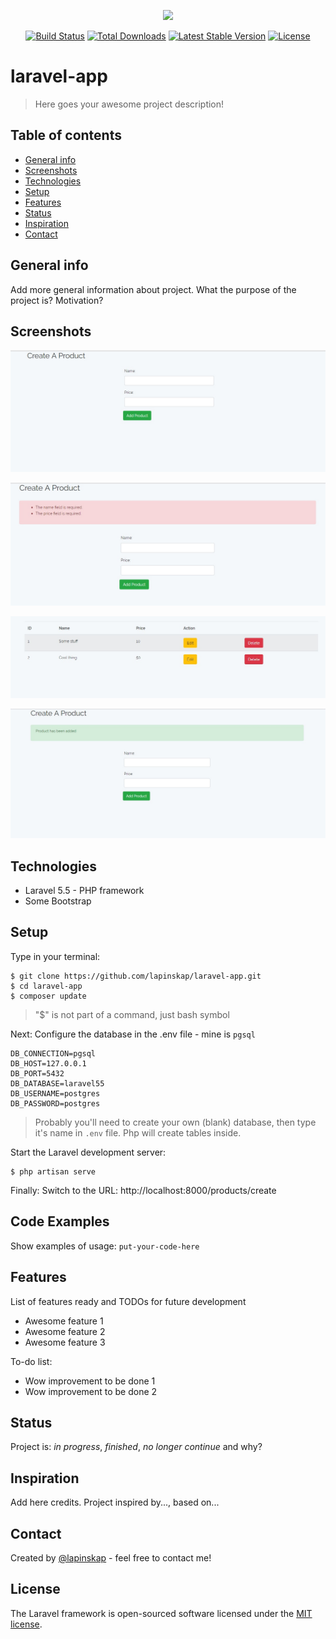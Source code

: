 <p align="center"><img src="https://laravel.com/assets/img/components/logo-laravel.svg"></p>

<p align="center">
<a href="https://travis-ci.org/laravel/framework"><img src="https://travis-ci.org/laravel/framework.svg" alt="Build Status"></a>
<a href="https://packagist.org/packages/laravel/framework"><img src="https://poser.pugx.org/laravel/framework/d/total.svg" alt="Total Downloads"></a>
<a href="https://packagist.org/packages/laravel/framework"><img src="https://poser.pugx.org/laravel/framework/v/stable.svg" alt="Latest Stable Version"></a>
<a href="https://packagist.org/packages/laravel/framework"><img src="https://poser.pugx.org/laravel/framework/license.svg" alt="License"></a>
</p>

# laravel-app
> Here goes your awesome project description!

## Table of contents
* [General info](#general-info)
* [Screenshots](#screenshots)
* [Technologies](#technologies)
* [Setup](#setup)
* [Features](#features)
* [Status](#status)
* [Inspiration](#inspiration)
* [Contact](#contact)

## General info
Add more general information about project. What the purpose of the project is? Motivation?

## Screenshots
![Example screenshot](https://raw.githubusercontent.com/lapinskap/laravel-app/master/img/screen1.jpg)

![Example screenshot](https://raw.githubusercontent.com/lapinskap/laravel-app/master/img/screen2.jpg)

![Example screenshot](https://raw.githubusercontent.com/lapinskap/laravel-app/master/img/screen3.jpg)

![Example screenshot](https://raw.githubusercontent.com/lapinskap/laravel-app/master/img/screen4.jpg)

## Technologies
* Laravel 5.5 - PHP framework
* Some Bootstrap

## Setup
Type in your terminal: 
```
$ git clone https://github.com/lapinskap/laravel-app.git
$ cd laravel-app
$ composer update
```
> "$" is not part of a command, just bash symbol

Next: Configure the database in the .env file - mine is `pgsql`
```
DB_CONNECTION=pgsql
DB_HOST=127.0.0.1
DB_PORT=5432
DB_DATABASE=laravel55
DB_USERNAME=postgres
DB_PASSWORD=postgres
```
> Probably you'll need to create your own (blank) database, then type it's name in `.env` file. Php will create tables inside. 

Start the Laravel development server:
```
$ php artisan serve
```
Finally: Switch to the URL: http://localhost:8000/products/create

## Code Examples
Show examples of usage:
`put-your-code-here`

## Features
List of features ready and TODOs for future development
* Awesome feature 1
* Awesome feature 2
* Awesome feature 3

To-do list:
* Wow improvement to be done 1
* Wow improvement to be done 2

## Status
Project is: _in progress_, _finished_, _no longer continue_ and why?

## Inspiration
Add here credits. Project inspired by..., based on...

## Contact
Created by [@lapinskap](https://www.facebook.com/paulina.lapinska99) - feel free to contact me!

## License

The Laravel framework is open-sourced software licensed under the [MIT license](https://opensource.org/licenses/MIT).
